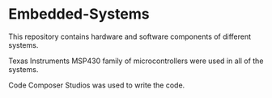 # Embedded-Systems

This repository contains hardware and software components of different systems.

Texas Instruments MSP430 family of microcontrollers were used in all of the systems.

Code Composer Studios was used to write the code.

